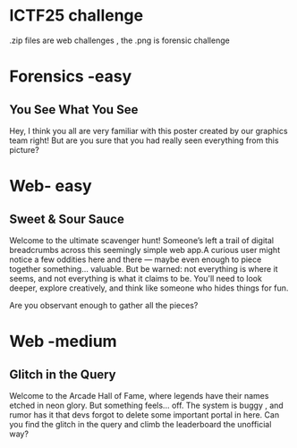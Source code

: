 # ICTF25 challenge 
.zip files are web challenges , the .png is forensic challenge

# Forensics -easy

## You See What You See

Hey, I think you all are very familiar with this poster created by our graphics team right! But are you sure that you had really seen everything from this picture?

# Web- easy

## Sweet & Sour Sauce

Welcome to the ultimate scavenger hunt! Someone’s left a trail of digital breadcrumbs across this seemingly simple web app.A curious user might notice a few oddities here and there — maybe even enough to piece together something... valuable. But be warned: not everything is where it seems, and not everything is what it claims to be. You'll need to look deeper, explore creatively, and think like someone who hides things for fun.

Are you observant enough to gather all the pieces?

# Web -medium

## Glitch in the Query

Welcome to the Arcade Hall of Fame, where legends have their names etched in neon glory. But something feels... off. The system is buggy , and rumor has it that devs forgot to delete some important portal in here. Can you find the glitch in the query and climb the leaderboard the unofficial way?


